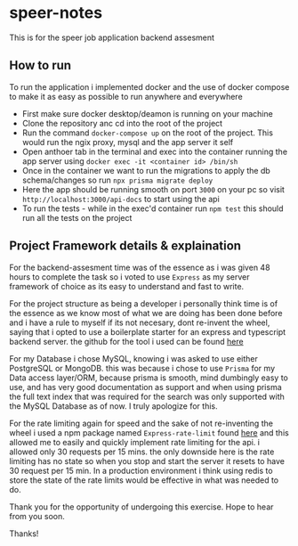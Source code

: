 # speer-notes
This is for the speer job application backend assesment

## How to run
To run the application i implemented docker and the use of docker compose to make it as easy as possible to run anywhere and everywhere

- First make sure docker desktop/deamon is running on your machine
- Clone the repository anc cd into the root of the project
- Run the command ```docker-compose up``` on the root of the project. This would run the ngix proxy, mysql and the app server it self
- Open anthoer tab in the terminal and exec into the container running the app server using ```docker exec -it <container id> /bin/sh```
- Once in the container we want to run the migrations to apply the db schema/changes so run ```npx prisma migrate deploy```
- Here the app should be running smooth on port ```3000``` on your pc so visit ```http://localhost:3000/api-docs``` to start using the api
- To run the tests - while in the exec'd container run ```npm test``` this should run all the tests on the project


## Project Framework details & explaination
For the backend-assesment time was of the essence as i was given 48 hours to complete the task so i voted to use ```Express``` as my server framework of choice
as its easy to understand and fast to write.

For the project structure as being a developer i personally think time is of the essence as we know most of what we are doing has been done before and
i have a rule to myself if its not necesary, dont re-invent the wheel, saying that i opted to use a boilerplate starter for an express and typescript 
backend server. the github for the tool i used can be found [here](https://github.com/ljlm0402/typescript-express-starter)

For my Database i chose MySQL, knowing i was asked to use either PostgreSQL or MongoDB. this was because i chose to use ```Prisma``` for my Data access
layer/ORM, because prisma is smooth, mind dumbingly easy to use, and has very good documentation as support and when using prisma the full text index
that was required for the search was only supported with the MySQL Database as of now. I truly apologize for this.

For the rate limiting again for speed and the sake of not re-inventing the wheel i used a npm package named ```Express-rate-limit``` found [here](https://www.npmjs.com/package/express-rate-limit)
and this allowed me to easily and quickly implement rate limiting for the api. i allowed only 30 requests per 15 mins. the only downside here is the rate
limiting has no state so when you stop and start the server it resets to have 30 request per 15 min. In a production environment i think using redis to store
the state of the rate limits would be effective in what was needed to do.

Thank you for the opportunity of undergoing this exercise. Hope to hear from you soon.

Thanks!
